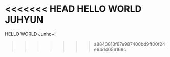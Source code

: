 <<<<<<< HEAD
HELLO WORLD JUHYUN
=======
HELLO WORLD Junho~!
>>>>>>> a8843813f87e987400bd9ff00f24e64d4056169c

